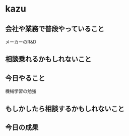 # kazu


## 会社や業務で普段やっていること
メーカーのR&D

## 相談乗れるかもしれないこと

## 今日やること
機械学習の勉強

## もしかしたら相談するかもしれないこと

## 今日の成果
